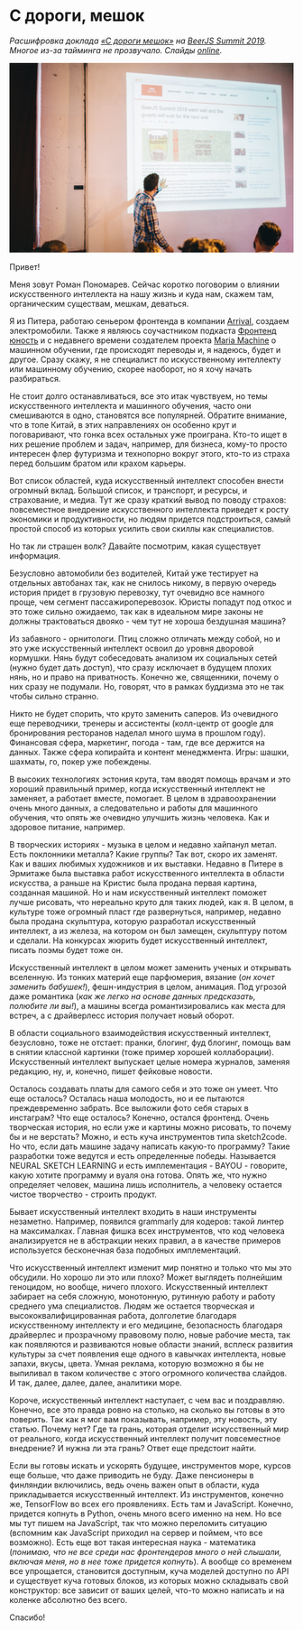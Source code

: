 # С дороги, мешок

*Расшифровка доклада [«С дороги мешок»](https://twitter.com/BeerJSSummit/status/1145003684427980800) на [BeerJS Summit 2019](https://beerjssummit.com/). Многое из-за тайминга не прозвучало. Слайды [online](https://www.icloud.com/keynote/0CQ9RP5sYAX672pk5-T4f2lig#from-the-road-meshok).*

![](./cover.jpg)

Привет!

Меня зовут Роман Пономарев. Сейчас коротко поговорим о влиянии искусственного интеллекта на нашу жизнь и куда нам, скажем там, органическим существам, мешкам, деваться.

Я из Питера, работаю сеньером фронтенда в компании [Arrival](https://arrival.com/), создаем электромобили. Также я являюсь соучастником подкаста [Фронтенд юность](https://youknow.st/) и с недавнего времени создателем проекта [Maria Machine](https://medium.com/maria-machine) о машинном обучении, где происходят переводы и, я надеюсь, будет и другое. Сразу скажу, я не специалист по искусственному интеллекту или машинному обучению, скорее наоборот, но я хочу начать разбираться.

Не стоит долго останавливаться, все это итак чувствуем, но темы искусственного интеллекта и машинного обучения, часто они смешиваются в одно, становятся все популярней. Обратите внимание, что в топе Китай, в этих направлениях он особенно крут и поговаривают, что гонка всех остальных уже проиграна. Кто-то ищет в них решение проблем и задач, например, для бизнеса, кому-то просто интересен флер футуризма и технопорно вокруг этого, кто-то из страха перед большим братом или крахом карьеры.

Вот список областей, куда искусственный интеллект способен внести огромный вклад. Большой список, и транспорт, и ресурсы, и страхование, и медиа. Тут же сразу краткий вывод по поводу страхов: повсеместное внедрение искусственного интеллекта приведет к росту экономики и продуктивности, но людям придется подстроиться, самый простой способ из которых усилить свои скиллы как специалистов.

Но так ли страшен волк? Давайте посмотрим, какая существует информация.

Безусловно автомобили без водителей, Китай уже тестирует на отдельных автобанах так, как не снилось никому, в первую очередь история придет в грузовую перевозку, тут очевидно все намного проще, чем сегмент пассажироперевозок. Юристы попадут под откос и это тоже сильно ожидаемо, так как в идеальном мире законы не должны трактоваться двояко - чем тут не хороша бездушная машина?

Из забавного - орнитологи. Птиц сложно отличать между собой, но и это уже искусственный интеллект освоил до уровня дворовой кормушки. Нянь будут собеседовать анализом их социальных сетей (нужно будет дать доступ), что сразу исключает в будущем плохих нянь, но и право на приватность. Конечно же, священники, почему о них сразу не подумали. Но, говорят, что в рамках буддизма это не так чтобы сильно странно.

Никто не будет спорить, что круто заменить саперов. Из очевидного еще переводчики, тренеры и ассистенты (колл-центр от google для бронирования ресторанов наделал много шума в прошлом году). Финансовая сфера, маркетинг, погода - там, где все держится на данных. Также сфера копирайта и контент менеджмента. Игры: шашки, шахматы, го, покер уже побеждены.

В высоких технологиях эстония крута, там вводят помощь врачам и это хороший правильный пример, когда искусственный интеллект не заменяет, а работает вместе, помогает. В целом в здравоохранении очень много данных, а следовательно и работы для машинного обучения, что опять же очевидно улучшить жизнь человека. Как и здоровое питание, например.

В творческих историях - музыка в целом и недавно хайпанул метал. Есть поклонники металла? Какие группы? Так вот, скоро их заменят. Как и ваших любимых художников и их выставки. Недавно в Питере в Эрмитаже была выставка работ искусственного интеллекта в области искусства, а раньше на Кристис была продана первая картина, созданная машиной. Но и нам искусственный интеллект поможет лучше рисовать, что нереально круто для таких людей, как я. В целом, в культуре тоже огромный пласт где развернуться, например, недавно была продана скульптура, которую разработал искусственный интеллект, а из железа, на котором он был замещен, скульптуру потом и сделали. На конкурсах жюрить будет искусственный интеллект, писать поэмы будет тоже он.

Искусственный интеллект в целом может заменить ученых и открывать вселенную. Из тонких материй еще парфюмерия, вязание (*он хочет заменить бабушек!*), фешн-индустрия в целом, анимация. Под угрозой даже романтика (*как же легко на основе данных предсказать, полюбите ли вы!*), а машины всегда романтизировались как места для встреч, а с драйверлесс история получает новый оборот.

В области социального взаимодействия искусственный интеллект, безусловно, тоже не отстает: пранки, блогинг, фуд блогинг, помощь вам в снятии классной картинки (тоже пример хорошей коллаборации). Искусственный интеллект выпускает целые номера журналов, заменяя редакцию, ну, и, конечно, пишет фейковые новости.

Осталось создавать платы для самого себя и это тоже он умеет. Что еще осталось? Осталась наша молодость, но и ее пытаются преждевременно забрать. Все выложили фото себя старых в инстаграм? Что еще осталось? Конечно, остался фронтенд. Очень творческая история, но если уже и картины можно рисовать, то почему бы и не верстать? Можно, и есть куча инструментов типа sketch2code. Но что, если дать машине задачу написать какую-то программу? Такие разработки тоже ведутся и есть определенные победы. Называется NEURAL SKETCH LEARNING и есть имплементация - BAYOU - говорите, какую хотите программу и вуаля она готова. Опять же, что нужно определяет человек, машина лишь исполнитель, а человеку остается чистое творчество - строить продукт.

Бывает искусственный интеллект входить в наши инструменты незаметно. Например, появился grammarly для кодеров: такой линтер на максималках. Главная фишка всех инструментов, что код человека анализируется не в абстракции неких правил, а в качестве примеров используется бесконечная база подобных имплементаций.

Что искусственный интеллект изменит мир понятно и только что мы это обсудили. Но хорошо ли это или плохо? Может выглядеть полнейшим геноцидом, но вообще, ничего плохого. Искусственный интеллект забирает на себя сложную, монотонную, рутинную работу и работу среднего ума специалистов. Людям же остается творческая и высококвалифицированная работа, долголетие благодаря искусственному интеллекту и его медицине, безопасность благодаря драйверлес и прозрачному правовому полю, новые рабочие места, так как появляются и развиваются новые области знаний, всплеск развития культуры за счет появления еще одного в кавычках интеллекта, новые запахи, вкусы, цвета. Умная реклама, которую возможно я бы не выпиливал в таком количестве с этого огромного количества слайдов. И так, далее, далее, далее, аналитики море.

Короче, искусственный интеллект наступает, с чем вас и поздравляю. Конечно, все это правда ровно на столько, на сколько вы готовы в это поверить. Так как я мог вам показывать, например, эту новость, эту статью. Почему нет? Где та грань, которая отделит искусственный мир от реального, когда искусственный интеллект получит повсеместное внедрение? И нужна ли эта грань? Ответ еще предстоит найти.

Если вы готовы искать и ускорять будущее, инструментов море, курсов еще больше, что даже приводить не буду. Даже пенсионеры в финляндии включились, ведь очень важен опыт в области, куда прикладывается искусственный интеллект. Из инструментов, конечно же, TensorFlow во всех его проявлениях. Есть там и JavaScript. Конечно, придется копнуть в Python, очень много всего именно на нем. Но все мы тут пишем на JavaScript, так что можно переломить ситуацию (вспомним как JavaScript приходил на сервер и поймем, что все возможно). Есть еще вот такая интересная наука - математика (*понимаю, что не все среди нас фронтендеров много о ней слышали, включая меня, но в нее тоже придется копнуть*). А вообще со временем все упрощается, становится доступным, куча моделей доступно по API и существует куча готовых блоков, из которых можно складывать свой конструктор: все зависит от ваших целей, что-то можно написать и на коленке абсолютно без всего.

Спасибо!